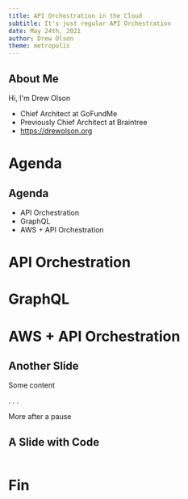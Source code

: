 ```yaml
---
title: API Orchestration in the Cloud
subtitle: It's just regular API Orchestration
date: May 24th, 2021
author: Drew Olson
theme: metropolis
---
```



## About Me

Hi, I'm Drew Olson

* Chief Architect at GoFundMe
* Previously Chief Architect at Braintree
* https://drewolson.org

# Agenda

## Agenda

* API Orchestration
* GraphQL
* AWS + API Orchestration

# API Orchestration

# GraphQL

# AWS + API Orchestration

## Another Slide

Some content

. . .

More after a pause

## A Slide with Code

```{.python include=../code/graphql_api.py}
```

# Fin
